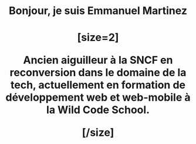 <div align="center"> <h1>Bonjour, je suis Emmanuel Martinez<h1>
  [size=2]<p>Ancien aiguilleur à la SNCF en reconversion dans le domaine de la tech, actuellement en formation de développement web et web-mobile à la Wild Code School.<p>[/size]
  </div>

<!--
**MartinezEmmanuel03/MartinezEmmanuel03** is a ✨ _special_ ✨ repository because its `README.md` (this file) appears on your GitHub profile.

Here are some ideas to get you started:

- 🔭 I’m currently working on ...
- 🌱 I’m currently learning ...
- 👯 I’m looking to collaborate on ...
- 🤔 I’m looking for help with ...
- 💬 Ask me about ...
- 📫 How to reach me: ...
- 😄 Pronouns: ...
- ⚡ Fun fact: ...
-->
